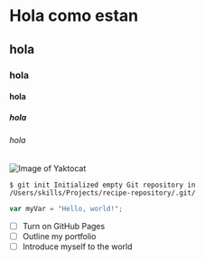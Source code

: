 # Hola como estan
## hola
### hola
#### hola
##### hola
###### hola

![Image of Yaktocat](https://octodex.github.com/images/yaktocat.png)

```
$ git init Initialized empty Git repository in /Users/skills/Projects/recipe-repository/.git/
```

``` javascript
var myVar = "Hello, world!";
```

- [ ] Turn on GitHub Pages
- [ ] Outline my portfolio
- [ ] Introduce myself to the world
